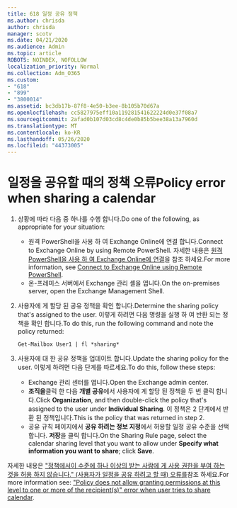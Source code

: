 ```yaml
---
title: 618 일정 공유 정책
ms.author: chrisda
author: chrisda
manager: scotv
ms.date: 04/21/2020
ms.audience: Admin
ms.topic: article
ROBOTS: NOINDEX, NOFOLLOW
localization_priority: Normal
ms.collection: Adm_O365
ms.custom:
- "618"
- "899"
- "3800014"
ms.assetid: bc3db17b-87f8-4e50-b3ee-8b105b70d67a
ms.openlocfilehash: cc5827975eff10a119281541622224d0e37f08a7
ms.sourcegitcommit: 2afad0b107d03cd8c4de0b85b5bee38a13a7960d
ms.translationtype: MT
ms.contentlocale: ko-KR
ms.lasthandoff: 05/26/2020
ms.locfileid: "44373005"
---
```

# <a name="policy-error-when-sharing-a-calendar"></a><span data-ttu-id="a540a-102">일정을 공유할 때의 정책 오류</span><span class="sxs-lookup"><span data-stu-id="a540a-102">Policy error when sharing a calendar</span></span>

1. <span data-ttu-id="a540a-103">상황에 따라 다음 중 하나를 수행 합니다.</span><span class="sxs-lookup"><span data-stu-id="a540a-103">Do one of the following, as appropriate for your situation:</span></span>
    - <span data-ttu-id="a540a-104">원격 PowerShell을 사용 하 여 Exchange Online에 연결 합니다.</span><span class="sxs-lookup"><span data-stu-id="a540a-104">Connect to Exchange Online by using Remote PowerShell.</span></span> <span data-ttu-id="a540a-105">자세한 내용은 [원격 PowerShell을 사용 하 여 Exchange Online에 연결](https://technet.microsoft.com/library/jj984289%28v=exchg.160%29.aspx)을 참조 하세요.</span><span class="sxs-lookup"><span data-stu-id="a540a-105">For more information, see [Connect to Exchange Online using Remote PowerShell](https://technet.microsoft.com/library/jj984289%28v=exchg.160%29.aspx).</span></span>
    - <span data-ttu-id="a540a-106">온-프레미스 서버에서 Exchange 관리 셸을 엽니다.</span><span class="sxs-lookup"><span data-stu-id="a540a-106">On the on-premises server, open the Exchange Management Shell.</span></span>
2. <span data-ttu-id="a540a-107">사용자에 게 할당 된 공유 정책을 확인 합니다.</span><span class="sxs-lookup"><span data-stu-id="a540a-107">Determine the sharing policy that's assigned to the user.</span></span> <span data-ttu-id="a540a-108">이렇게 하려면 다음 명령을 실행 하 여 반환 되는 정책을 확인 합니다.</span><span class="sxs-lookup"><span data-stu-id="a540a-108">To do this, run the following command and note the policy returned:</span></span>

    `
    Get-Mailbox User1 | fl *sharing*
    `

3. <span data-ttu-id="a540a-109">사용자에 대 한 공유 정책을 업데이트 합니다.</span><span class="sxs-lookup"><span data-stu-id="a540a-109">Update the sharing policy for the user.</span></span> <span data-ttu-id="a540a-110">이렇게 하려면 다음 단계를 따르세요.</span><span class="sxs-lookup"><span data-stu-id="a540a-110">To do this, follow these steps:</span></span>
    - <span data-ttu-id="a540a-111">Exchange 관리 센터를 엽니다.</span><span class="sxs-lookup"><span data-stu-id="a540a-111">Open the Exchange admin center.</span></span>
    - <span data-ttu-id="a540a-112">**조직을**클릭 한 다음 **개별 공유**에서 사용자에 게 할당 된 정책을 두 번 클릭 합니다.</span><span class="sxs-lookup"><span data-stu-id="a540a-112">Click **Organization**, and then double-click the policy that's assigned to the user under **Individual Sharing**.</span></span> <span data-ttu-id="a540a-113">이 정책은 2 단계에서 반환 된 정책입니다.</span><span class="sxs-lookup"><span data-stu-id="a540a-113">This is the policy that was returned in step 2.</span></span>
    - <span data-ttu-id="a540a-114">공유 규칙 페이지에서 **공유 하려는 정보 지정**에서 허용할 일정 공유 수준을 선택 합니다. **저장**을 클릭 합니다.</span><span class="sxs-lookup"><span data-stu-id="a540a-114">On the Sharing Rule page, select the calendar sharing level that you want to allow under **Specify what information you want to share**; click **Save**.</span></span>

<span data-ttu-id="a540a-115">자세한 내용은 ["정책에서이 수준에 하나 이상의 받는 사람에 게 사용 권한을 부여 하는 것을 허용 하지 않습니다." (사용자가 일정을 공유 하려고 할 때) 오류를](https://docs.microsoft.com/exchange/troubleshoot/calendar-sharing/policy-permissions-issue)참조 하세요.</span><span class="sxs-lookup"><span data-stu-id="a540a-115">For more information see: ["Policy does not allow granting permissions at this level to one or more of the recipient(s)" error when user tries to share calendar](https://docs.microsoft.com/exchange/troubleshoot/calendar-sharing/policy-permissions-issue).</span></span>
